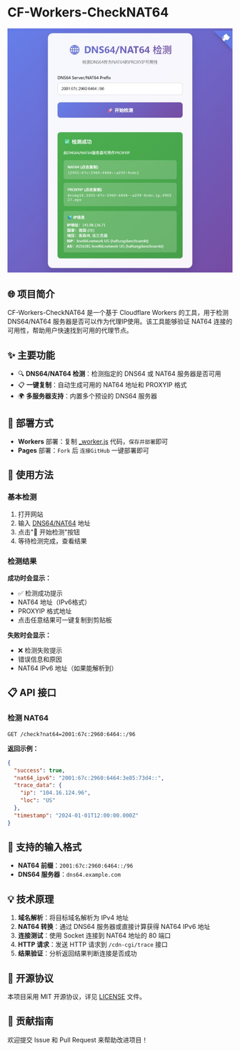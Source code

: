 # CF-Workers-CheckNAT64
![demo](./demo.jpeg)
## 🌐 项目简介

CF-Workers-CheckNAT64 是一个基于 Cloudflare Workers 的工具，用于检测 DNS64/NAT64 服务器是否可以作为代理IP使用。该工具能够验证 NAT64 连接的可用性，帮助用户快速找到可用的代理节点。

## ✨ 主要功能

- 🔍 **DNS64/NAT64 检测**：检测指定的 DNS64 或 NAT64 服务器是否可用
- 📋 **一键复制**：自动生成可用的 NAT64 地址和 PROXYIP 格式
- 🌍 **多服务器支持**：内置多个预设的 DNS64 服务器

## 🚀 部署方式

- **Workers** 部署：复制 [_worker.js](https://github.com/cmliu/CF-Workers-CheckSocks5/blob/main/_worker.js) 代码，`保存并部署`即可
- **Pages** 部署：`Fork` 后 `连接GitHub` 一键部署即可

## 🔧 使用方法

### 基本检测

1. 打开网站
2. 输入 [DNS64/NAT64](https://nat64.xyz/) 地址
3. 点击"🚀 开始检测"按钮
4. 等待检测完成，查看结果

### 检测结果

**成功时会显示：**
- ✅ 检测成功提示
- NAT64 地址（IPv6格式）
- PROXYIP 格式地址
- 点击任意结果可一键复制到剪贴板

**失败时会显示：**
- ❌ 检测失败提示
- 错误信息和原因
- NAT64 IPv6 地址（如果能解析到）

## 📋 API 接口

### 检测 NAT64

```
GET /check?nat64=2001:67c:2960:6464::/96
```

**返回示例：**
```json
{
  "success": true,
  "nat64_ipv6": "2001:67c:2960:6464:3e85:73d4::",
  "trace_data": {
    "ip": "104.16.124.96",
    "loc": "US"
  },
  "timestamp": "2024-01-01T12:00:00.000Z"
}
```

## 🌟 支持的输入格式

- **NAT64 前缀**：`2001:67c:2960:6464::/96`
- **DNS64 服务器**：`dns64.example.com`

## 💡 技术原理

1. **域名解析**：将目标域名解析为 IPv4 地址
2. **NAT64 转换**：通过 DNS64 服务器或直接计算获得 NAT64 IPv6 地址
3. **连接测试**：使用 Socket 连接到 NAT64 地址的 80 端口
4. **HTTP 请求**：发送 HTTP 请求到 `/cdn-cgi/trace` 接口
5. **结果验证**：分析返回结果判断连接是否成功

## 📄 开源协议

本项目采用 MIT 开源协议，详见 [LICENSE](LICENSE) 文件。

## 🤝 贡献指南

欢迎提交 Issue 和 Pull Request 来帮助改进项目！